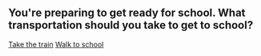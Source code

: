 ## You're preparing to get ready for school. What transportation should you take to get to school?

[Take the train](trainstation.md)
[Walk to school](traffic.md)
